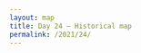 ```yaml
---
layout: map
title: Day 24 – Historical map
permalink: /2021/24/
---
```


<div id="contribution_day24"></div>
<script type="text/javascript">
    var spec = "https://raw.githubusercontent.com/xoolive/30DayMapChallenge/master/data/challenge_day24.json";
    var opt = {"renderer": "canvas", "actions": true};
    vegaEmbed("#contribution_day24", spec, opt).then(function(result) { }).catch(console.error);
</script>
